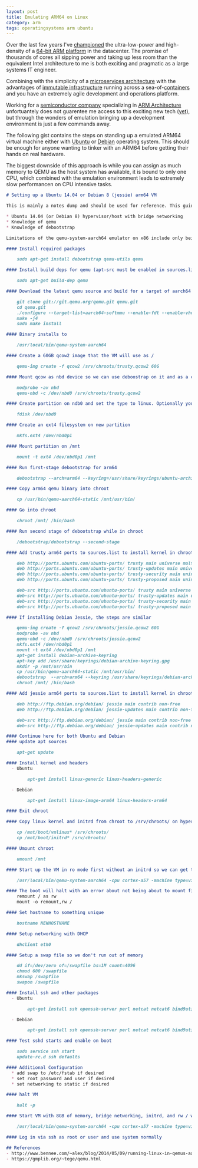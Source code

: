 ```yaml
---
layout: post
title: Emulating ARM64 on Linux
category: arm
tags: operatingsystems arm ubuntu
---
```


Over the last few years I've [championed](https://www.google.com/search?q=micheal+waltz+arm64) the ultra-low-power and high-density of a [64-bit ARM platform](http://www.arm.com/products/processors/armv8-architecture.ph) in the datacenter. The promise of thousands of cores all sipping power and taking up less room than the equivalent Intel architecture to me is both exciting and pragmatic as a large systems IT engineer.

Combining with the simplicity of a [microservices architecture](http://microservices.io/) with the advantages of [immutable infrastructure](http://chadfowler.com/blog/2013/06/23/immutable-deployments/) running across a sea-of-[containers](https://www.docker.com) and you have an extremely agile development and operations platform.

Working for a [semiconductor company](https://www.qualcomm.com/) specializing in [ARM Architecture](https://en.wikipedia.org/wiki/ARM_architecture) unfortuantely does not guarentee me access to this exciting new tech ([yet](http://www.extremetech.com/computing/194701-qualcomm-will-enter-arm-server-market-with-major-partners-broad-solutions)), but through the wonders of emulation bringing up a development environment is just a few commands away.

The following gist contains the steps on standing up a emulated ARM64 virtual machine either with [Ubuntu](http://www.ubuntu.com/) or [Debian](http://www.ubuntu.com/) operating system. This should be enough for anyone wanting to tinker with an ARM64 before getting their hands on real hardware.

The biggest downside of this approach is while you can assign as much memory to QEMU as the host system has available, it is bound to only one CPU, which combined with the emulation environment leads to extremely slow performancen on CPU intensive tasks.

```markdown
# Setting up a Ubuntu 14.04 or Debian 8 (jessie) arm64 VM

This is mainly a notes dump and should be used for reference. This guide assumes:

* Ubuntu 14.04 (or Debian 8) hypervisor/host with bridge networking
* Knowledge of qemu
* Knowledge of debootstrap

Limitations of the qemu-system-aarch64 emulator on x86 include only being able to emulate one CPU and no KVM support.

#### Install required packages

    sudo apt-get install debootstrap qemu-utils qemu

#### Install build deps for qemu (apt-src must be enabled in sources.list)

    sudo apt-get build-dep qemu

#### Download the latest qemu source and build for a target of aarch64

    git clone git://git.qemu.org/qemu.git qemu.git
    cd qemu.git
    ./configure --target-list=aarch64-softmmu --enable-fdt --enable-vhost-net --enable-kvm
    make -j4
    sudo make install

#### Binary installs to

    /usr/local/bin/qemu-system-aarch64

#### Create a 60GB qcow2 image that the VM will use as /

    qemu-img create -f qcow2 /srv/chroots/trusty.qcow2 60G

#### Mount qcow as nbd device so we can use deboostrap on it and as a chroot later

    modprobe -av nbd
    qemu-nbd -c /dev/nbd0 /srv/chroots/trusty.qcow2

#### Create partition on ndb0 and set the type to linux. Optionally you can also setup a swap partition.

    fdisk /dev/nbd0

#### Create an ext4 filesystem on new partition

    mkfs.ext4 /dev/nbd0p1

#### Mount partition on /mnt

    mount -t ext4 /dev/nbd0p1 /mnt

#### Run first-stage debootstrap for arm64

    debootstrap --arch=arm64 --keyring=/usr/share/keyrings/ubuntu-archive-keyring.gpg --verbose --foreign trusty /mnt/

#### Copy arm64 qemu binary into chroot

    cp /usr/bin/qemu-aarch64-static /mnt/usr/bin/

#### Go into chroot

    chroot /mnt/ /bin/bash

#### Run second stage of debootstrap while in chroot

    /debootstrap/debootstrap --second-stage

#### Add trusty arm64 ports to sources.list to install kernel in chroot

    deb http://ports.ubuntu.com/ubuntu-ports/ trusty main universe multiverse restricted
    deb http://ports.ubuntu.com/ubuntu-ports/ trusty-updates main universe multiverse restricted
    deb http://ports.ubuntu.com/ubuntu-ports/ trusty-security main universe multiverse restricted
    deb http://ports.ubuntu.com/ubuntu-ports/ trusty-proposed main universe multiverse restricted

    deb-src http://ports.ubuntu.com/ubuntu-ports/ trusty main universe multiverse restricted
    deb-src http://ports.ubuntu.com/ubuntu-ports/ trusty-updates main universe multiverse restricted
    deb-src http://ports.ubuntu.com/ubuntu-ports/ trusty-security main universe multiverse restricted
    deb-src http://ports.ubuntu.com/ubuntu-ports/ trusty-proposed main universe multiverse restricted

#### If installing Debian Jessie, the steps are similar

    qemu-img create -f qcow2 /srv/chroots/jessie.qcow2 60G
    modprobe -av nbd
    qemu-nbd -c /dev/nbd0 /srv/chroots/jessie.qcow2
    mkfs.ext4 /dev/nbd0p1
    mount -t ext4 /dev/nbd0p1 /mnt
    apt-get install debian-archive-keyring
    apt-key add /usr/share/keyrings/debian-archive-keyring.gpg
    mkdir -p /mnt/usr/bin
    cp /usr/bin/qemu-aarch64-static /mnt/usr/bin/
    debootstrap  --arch=arm64 --keyring /usr/share/keyrings/debian-archive-keyring.gpg  --exclude=debfoster jessie /mnt/ http://ftp.debian.org/debian
    chroot /mnt/ /bin/bash

#### Add jessie arm64 ports to sources.list to install kernel in chroot

    deb http://ftp.debian.org/debian/ jessie main contrib non-free
    deb http://ftp.debian.org/debian/ jessie-updates main contrib non-free

    deb-src http://ftp.debian.org/debian/ jessie main contrib non-free
    deb-src http://ftp.debian.org/debian/ jessie-updates main contrib non-free

#### Continue here for both Ubuntu and Debian
#### update apt sources

    apt-get update

#### Install kernel and headers
  - Ubuntu

        apt-get install linux-generic linux-headers-generic

  - Debian

        apt-get install linux-image-arm64 linux-headers-arm64

#### Exit chroot

#### Copy linux kernel and initrd from chroot to /srv/chroots/ on hypervisor

    cp /mnt/boot/vmlinux* /srv/chroots/
    cp /mnt/boot/initrd* /srv/chroots/

#### Umount chroot

    umount /mnt

#### Start up the VM in ro mode first without an initrd so we can get to a rescue shell to finish configuration

    /usr/local/bin/qemu-system-aarch64 -cpu cortex-a57 -machine type=virt -nographic -smp 1 -m 8192 -kernel /srv/chroots/vmlinuz-3.13.0-34-generic -drive file=/srv/chroots/trusty.qcow2,if=none,id=blk -device virtio-blk-device,drive=blk -device virtio-net-device,netdev=net0,mac=00:00:00:00:00:00 -netdev tap,id=net0 --append "root=/dev/vda1 ro console=ttyAMA0 --"

#### The boot will halt with an error about not being about to mount filesystems, choose continue to drop to a rescue shell and 
    remount / as rw
    mount -o remount,rw /

#### Set hostname to something unique

    hostname NEWHOSTNAME

#### Setup networking with DHCP

    dhclient eth0

#### Setup a swap file so we don't run out of memory

    dd if=/dev/zero of=/swapfile bs=1M count=4096
    chmod 600 /swapfile
    mkswap /swapfile
    swapon /swapfile

#### Install ssh and other packages
  - Ubuntu

        apt-get install ssh openssh-server perl netcat netcat6 bind9utils dnsutils libio-socket-ssl-perl libnet-ssleay-perl ldap-utils libtime-modules-perl lsb sysv-rc-conf dkms linux-headers-generic make bzip2 git curl build-essential

  - Debian

        apt-get install ssh openssh-server perl netcat netcat6 bind9utils dnsutils libio-socket-ssl-perl libnet-ssleay-perl ldap-utils libtime-modules-perl lsb sysv-rc-conf dkms linux-headers-arm64 make bzip2 git curl build-essential

#### Test sshd starts and enable on boot

    sudo service ssh start
    update-rc.d ssh defaults

#### Additional Configuration
  * add swap to /etc/fstab if desired
  * set root password and user if desired
  * set networking to static if desired

#### halt VM

    halt -p

#### Start VM with 8GB of memory, bridge networking, initrd, and rw / which will fully boot

    /usr/local/bin/qemu-system-aarch64 -cpu cortex-a57 -machine type=virt -nographic -smp 1 -m 8192 -kernel /srv/chroots/vmlinuz-3.13.0-34-generic -initrd /srv/chroots/initrd.img-3.13.0-34-generic -drive file=/srv/chroots/trusty.qcow2,if=none,id=blk -device virtio-blk-device,drive=blk -device virtio-net-device,netdev=net0,mac=00:00:00:00:00:00 -netdev tap,id=net0 --append "root=/dev/vda1 rw console=ttyAMA0 --"

#### Log in via ssh as root or user and use system﻿ normally

## References
- http://www.bennee.com/~alex/blog/2014/05/09/running-linux-in-qemus-aarch64-system-emulation-mode/
- https://gmplib.org/~tege/qemu.html
```
